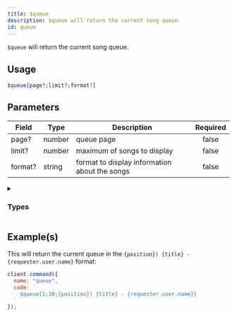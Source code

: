 ```yaml
---
title: $queue
description: $queue will return the current song queue.
id: queue
---
```


`$queue` will return the current song queue.

## Usage

```php
$queue[page?;limit?;format?]
```

## Parameters

| Field   | Type   | Description                                   | Required |
| ------- | ------ | --------------------------------------------- | :------: |
| page?   | number | queue page                                    |  false   |
| limit?  | number | maximum of songs to display                   |  false   |
| format? | string | format to display information about the songs |  false   |

<details>
  <summary><h3> Types </h3></summary>

| Property              |                                                                    | Returns | Supports                                     |
| --------------------- | ------------------------------------------------------------------ | :-----: | -------------------------------------------- |
| `{title}`             | Returns the video/song title                                       | string  | YouTube, Spotify, SoundCloud, Url, LocalFile |
| `{channelId}`         | Returns the channel id                                             | string  | YouTube                                      |
| `{artist}`            | Returns the Artist                                                 | string  | YouTube, Spotify, SoundCloud                 |
| `{artistURL}`         | Returns the Artist URL                                             | string  | YouTube, SoundCloud                          |
| `{artistAvatar}`      | Returns the Artist Avatar                                          | string  | SoundCloud                                   |
| `{duration}`          | Returns the track/video duration in ms                             | number  | YouTube, Spotify, SoundCloud, Url, LocalFile |
| `{identifier}`        | soundcloud, youtube, localfile, url, spotify                       | string  | YouTube, Spotify, SoundCloud, Url, LocalFile |
| `{views}`             | Returns the amount of Views/Plays of the video/song                | string  | YouTube, Spotify, SoundCloud, Url, LocalFile |
| `{likes}`             | Returns the amount of likes of the video/song                      | number  | Spotify, SoundCloud, Url, LocalFile          |
| `{thumbnail}`         | Returns the song/video thumbnail                                   | number  | YouTube, Spotify, SoundCloud                 |
| `{id}`                | Returns the song/video ID                                          | string  | YouTube, Spotify, SoundCloud, Url, LocalFile |
| `{description}`       | Returns the video/song description                                 | string  | YouTube, Spotify, SoundCloud                 |
| `{createdAt}`         | Returns the Creation Date of the video/song                        | string  | YouTube, Spotify, SoundCloud                 |
| `{platformType}`      | Returns the platform Type                                          | number  | YouTube, Spotify, SoundCloud, Url, LocalFile |
| `{rawData}`           | Returns song information as object                                 | object  | YouTube, Spotify, SoundCloud, Url, LocalFile |
| `{formatedPlatforms}` | SoundCloud, YouTube, Localfile, Url, Spotify                       | string  | YouTube, Spotify, SoundCloud, Url, LocalFile |
| `{requester}`         | Returns the Song Requester (user object, .user.id, .user.name etc) | string  | YouTube, Spotify, SoundCloud, Url, LocalFile |
| `{position}`          | Returns the Song Position in the current Queue                     | number  | YouTube, Spotify, SoundCloud, Url, LocalFile |

</details>

## Example(s)

This will return the current queue in the `{position}) {title} - {requester.user.name}` format:

```javascript
client.command({
  name: "queue",
  code: `
    $queue[1;10;{position}) {title} - {requester.user.name}]
  `
});
```
